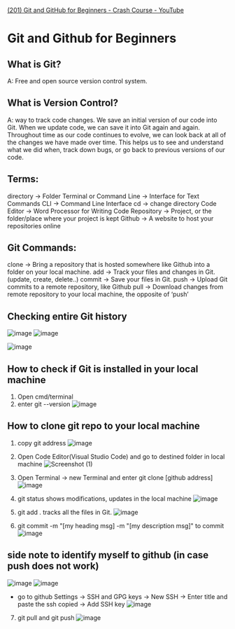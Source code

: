 [(201) Git and GitHub for Beginners - Crash Course - YouTube](https://www.youtube.com/watch?v=RGOj5yH7evk)
# Git and Github for Beginners

## What is Git?
A: Free and open source version control system.

## What is Version Control?
A: way to track code changes. We save an initial version of our code into Git. When we update code, we can save it into Git again and again. Throughout time as our code continues to evolve, we can look back at all of the changes we have made over time.
This helps us to see and understand what we did when, track down bugs, or go back to previous versions of our code.

## Terms:
directory -> Folder
Terminal or Command Line -> Interface for Text Commands
CLI -> Command Line Interface
cd -> change directory
Code Editor -> Word Processor for Writing Code
Repository -> Project, or the folder/place where your project is kept
Github -> A website to host your repositories online

## Git Commands:
clone -> Bring a repository that is hosted somewhere like Github into a folder on your local machine.
add -> Track your files and changes in Git. (update, create, delete..)
commit -> Save your files in Git.
push -> Upload Git commits to a remote repository, like Github
pull -> Download changes from remote repository to your local machine, the opposite of ‘push’

## Checking entire Git history
![image](https://user-images.githubusercontent.com/105096396/174553237-93b4bd4b-7d20-439d-b50f-1bdd92ff7922.png)
![image](https://user-images.githubusercontent.com/105096396/174553576-d985ee49-9cb2-47cb-9943-a4edea77f3e0.png)

![image](https://user-images.githubusercontent.com/105096396/174553820-1f78ed52-1e63-433d-a412-ffaf49dc1837.png)


## How to check if Git is installed in your local machine
1. Open cmd/terminal
2. enter git --version
![image](https://user-images.githubusercontent.com/105096396/174554271-92c5cc2d-e5a5-46b8-85a2-808653b9b6d1.png)


## How to clone git repo to your local machine
1. copy git address
![image](https://user-images.githubusercontent.com/105096396/174555466-d1dad7e6-e8c1-47a0-ad63-ee20a28c33f1.png)

2. Open Code Editor(Visual Studio Code) and go to destined folder in local machine
![Screenshot (1)](https://user-images.githubusercontent.com/105096396/174556245-586ec2cb-0d4b-47c4-bdaa-34fb0c3f40ae.png)

3. Open Terminal -> new Terminal and enter git clone [github address]
![image](https://user-images.githubusercontent.com/105096396/174557095-0f888e8d-8edf-46ca-b8a9-5a09b243e206.png)

4. git status shows modifications, updates in the local machine
![image](https://user-images.githubusercontent.com/105096396/174559860-22f11464-1b06-4059-927e-a657de567eb0.png)

5. git add . tracks all the files in Git.
![image](https://user-images.githubusercontent.com/105096396/174560062-7007df7d-6294-4551-803d-9b76cb707850.png)

6. git commit -m "[my heading msg] -m "[my description msg]" to commit
![image](https://user-images.githubusercontent.com/105096396/174560937-6c44b4e4-c8a0-4871-9233-b1b0a3e19f32.png)

## side note to identify myself to github (in case push does not work)
![image](https://user-images.githubusercontent.com/105096396/174563317-86c41923-d664-4b33-925a-5cff44fc0fab.png)
![image](https://user-images.githubusercontent.com/105096396/174564232-c2495e0e-fc66-4e22-9b43-ecc5c5e3941b.png)
- go to github Settings -> SSH and GPG keys -> New SSH -> Enter title and paste the ssh copied -> Add SSH key
![image](https://user-images.githubusercontent.com/105096396/174565209-d2c8b9a1-765e-4b58-8f6e-883fa7bdd748.png)

7. git pull and git push
![image](https://user-images.githubusercontent.com/105096396/174980193-2289436d-6515-42cc-8518-a98f524e3fb9.png)

